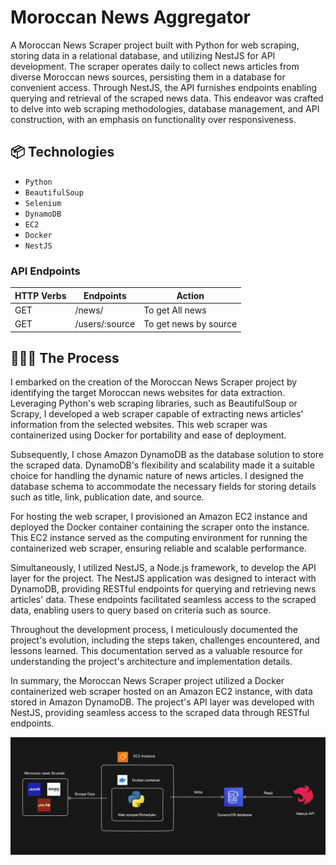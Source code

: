 # Moroccan News Aggregator

A Moroccan News Scraper project built with Python for web scraping, storing data in a relational database, and utilizing NestJS for API development. The scraper operates daily to collect news articles from diverse Moroccan news sources, persisting them in a database for convenient access. Through NestJS, the API furnishes endpoints enabling querying and retrieval of the scraped news data. This endeavor was crafted to delve into web scraping methodologies, database management, and API construction, with an emphasis on functionality over responsiveness.

## 📦 Technologies

- `Python`
- `BeautifulSoup`
- `Selenium`
- `DynamoDB`
- `EC2`
- `Docker`
- `NestJS`



### API Endpoints
| HTTP Verbs | Endpoints | Action |
| --- | --- | --- |
| GET | /news/ | To get All news |
| GET | /users/:source | To get news by source |

## 👩🏽‍🍳 The Process

I embarked on the creation of the Moroccan News Scraper project by identifying the target Moroccan news websites for data extraction. Leveraging Python's web scraping libraries, such as BeautifulSoup or Scrapy, I developed a web scraper capable of extracting news articles' information from the selected websites. This web scraper was containerized using Docker for portability and ease of deployment.

Subsequently, I chose Amazon DynamoDB as the database solution to store the scraped data. DynamoDB's flexibility and scalability made it a suitable choice for handling the dynamic nature of news articles. I designed the database schema to accommodate the necessary fields for storing details such as title, link, publication date, and source.

For hosting the web scraper, I provisioned an Amazon EC2 instance and deployed the Docker container containing the scraper onto the instance. This EC2 instance served as the computing environment for running the containerized web scraper, ensuring reliable and scalable performance.

Simultaneously, I utilized NestJS, a Node.js framework, to develop the API layer for the project. The NestJS application was designed to interact with DynamoDB, providing RESTful endpoints for querying and retrieving news articles' data. These endpoints facilitated seamless access to the scraped data, enabling users to query based on criteria such as source.

Throughout the development process, I meticulously documented the project's evolution, including the steps taken, challenges encountered, and lessons learned. This documentation served as a valuable resource for understanding the project's architecture and implementation details.

In summary, the Moroccan News Scraper project utilized a Docker containerized web scraper hosted on an Amazon EC2 instance, with data stored in Amazon DynamoDB. The project's API layer was developed with NestJS, providing seamless access to the scraped data through RESTful endpoints.

![project Architecture](diagram.png)